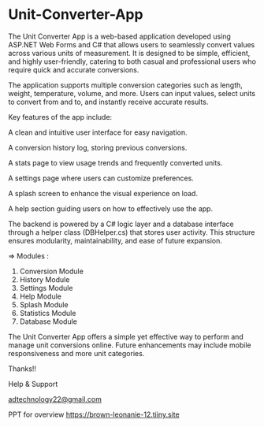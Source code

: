# Unit-Converter-App

The Unit Converter App is a web-based application developed using ASP.NET Web Forms and C# that allows users to seamlessly convert values across various units of measurement. It is designed to be simple, efficient, and highly user-friendly, catering to both casual and professional users who require quick and accurate conversions.

The application supports multiple conversion categories such as length, weight, temperature, volume, and more. Users can input values, select units to convert from and to, and instantly receive accurate results.

Key features of the app include:

A clean and intuitive user interface for easy navigation.

A conversion history log, storing previous conversions.

A stats page to view usage trends and frequently converted units.

A settings page where users can customize preferences.

A splash screen to enhance the visual experience on load.

A help section guiding users on how to effectively use the app.

The backend is powered by a C# logic layer and a database interface through a helper class (DBHelper.cs) that stores user activity. This structure ensures modularity, maintainability, and ease of future expansion.


=> Modules :
1. Conversion Module
2. History Module
3. Settings Module
4. Help Module
5. Splash Module
6. Statistics Module
7. Database Module

The Unit Converter App offers a simple yet effective way to perform and manage unit conversions online. Future enhancements may include mobile responsiveness and more unit categories. 

Thanks!!

Help & Support

adtechnology22@gmail.com

PPT for overview
https://brown-leonanie-12.tiiny.site
